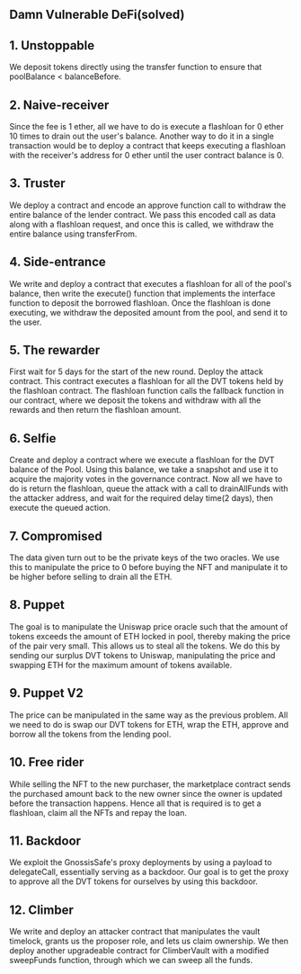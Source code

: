 ## Damn Vulnerable DeFi(solved)

## 1. Unstoppable
We deposit tokens directly using the transfer function to ensure that poolBalance < balanceBefore.
## 2. Naive-receiver
Since the fee is 1 ether, all we have to do is execute a flashloan for 0 ether 10 times to drain out the user's balance.
Another way to do it in a single transaction would be to deploy a contract that keeps executing a flashloan with the receiver's address for 0 ether until the user contract balance is 0.
## 3. Truster
We deploy a contract and encode an approve function call to withdraw the entire balance of the lender contract. We pass this encoded call as data along with a flashloan request, and once this is called, we withdraw the entire balance using transferFrom.
## 4. Side-entrance
We write and deploy a contract that executes a flashloan for all of the pool's balance, then write the execute() function that implements the interface function to deposit the borrowed flashloan. Once the flashloan is done executing, we withdraw the deposited amount from the pool, and send it to the user.
## 5. The rewarder
First wait for 5 days for the start of the new round. Deploy the attack contract. This contract executes a flashloan for all the DVT tokens held by the flashloan contract. The flashloan function calls the fallback function in our contract, where we deposit the tokens and withdraw with all the rewards and then return the flashloan amount. 
## 6. Selfie
Create and deploy a contract where we execute a flashloan for the DVT balance of the Pool. Using this balance, we take a snapshot and use it to acquire the majority votes in the governance contract. Now all we have to do is return the flashloan, queue the attack with a call to drainAllFunds with the attacker address, and wait for the required delay time(2 days), then execute the queued action.
## 7. Compromised
The data given turn out to be the private keys of the two oracles. We use this to manipulate the price to 0 before buying the NFT and manipulate it to be higher before selling to drain all the ETH.
## 8. Puppet
The goal is to manipulate the Uniswap price oracle such that the amount of tokens exceeds the amount of ETH locked in pool, thereby making the price of the pair very small. This allows us to steal all the tokens. We do this by sending our surplus DVT tokens to Uniswap, manipulating the price and swapping ETH for the maximum amount of tokens available.
## 9. Puppet V2
The price can be manipulated in the same way as the previous problem. All we need to do is swap our DVT tokens for ETH, wrap the ETH, approve and borrow all the tokens from the lending pool.
## 10. Free rider
While selling the NFT to the new purchaser, the marketplace contract sends the purchased amount back to the new owner since the owner is updated before the transaction happens. Hence all that is required is to get a flashloan, claim all the NFTs and repay the loan.
## 11. Backdoor
We exploit the GnossisSafe's proxy deployments by using a payload to delegateCall, essentially serving as a backdoor. Our goal is to get the proxy to approve all the DVT tokens for ourselves by using this backdoor.
## 12. Climber
We write and deploy an attacker contract that manipulates the vault timelock, grants us the proposer role, and lets us claim ownership. We then deploy another upgradeable contract for ClimberVault with a modified sweepFunds function, through which we can sweep all the funds.